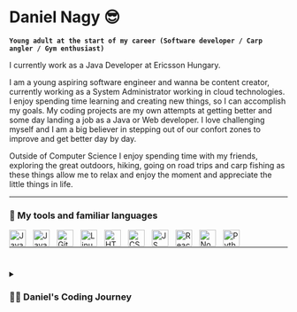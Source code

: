 # Daniel Nagy 😎

**`Young adult at the start of my career (Software developer / Carp angler / Gym enthusiast)`**

I currently work as a Java Developer at Ericsson Hungary.

I am a young aspiring software engineer and wanna be content creator, currently working as a System Administrator working in cloud technologies.
I enjoy spending time learning and creating new things, so I can accomplish my goals.
My coding projects are my own attempts at getting better and some day landing a job as a Java or Web developer.
I love challenging myself and I am a big believer in stepping out of our confort zones to improve and get better day by day.

Outside of Computer Science I enjoy spending time with my friends, exploring the great outdoors, hiking, going on road trips and carp fishing
as these things allow me to relax and enjoy the moment and appreciate the little things in life.

---

### 🧰 My tools and familiar languages

<img align="left" alt="Java" width="30px" style="padding-right:10px;" src="https://cdn.jsdelivr.net/gh/devicons/devicon/icons/java/java-original.svg"/>
<img align="left" alt="Java" width="30px" style="padding-right:10px;" src="https://cdn.jsdelivr.net/gh/devicons/devicon/icons/spring/spring-original.svg" />
<img align="left" alt="Git" width="30px" style="padding-right:10px;" src="https://cdn.jsdelivr.net/gh/devicons/devicon/icons/git/git-original.svg" />
<img align="left" alt="Linux" width="30px" style="padding-right:10px;" src="https://cdn.jsdelivr.net/gh/devicons/devicon/icons/linux/linux-original.svg" />
<img align="left" alt="HTML" width="30px" style="padding-right:10px;" src="https://cdn.jsdelivr.net/gh/devicons/devicon/icons/html5/html5-plain.svg" />
<img align="left" alt="CSS" width="30px" style="padding-right:10px;" src="https://cdn.jsdelivr.net/gh/devicons/devicon/icons/css3/css3-plain.svg" />
<img align="left" alt="JS" width="30px" style="padding-right:10px;" src="https://cdn.jsdelivr.net/gh/devicons/devicon/icons/javascript/javascript-plain.svg" />
<img align="left" alt="ReactJS" width="30px" style="padding-right:10px;" src="https://cdn.jsdelivr.net/gh/devicons/devicon/icons/react/react-original.svg" />
<img align="left" alt="NodeJS" width="30px" style="padding-right:10px;" src="https://cdn.jsdelivr.net/gh/devicons/devicon/icons/nodejs/nodejs-original.svg" />
<img align="left" alt="Python" width="30px" style="padding-right:10px;" src="https://cdn.jsdelivr.net/gh/devicons/devicon/icons/python/python-plain.svg" />
<br />

---

#

<details>
 <summary><h3>👨‍💻 Daniel's Coding Journey</h3></summary>
   I started my coding journey as a computer science student with a passion to learn everything I could about programming. My biggest motivation was to learn IOS development and become a software engineer at Apple, but that soon got overshadowed by my desire to master Java. This is the current stage as before graduation I started working as a System Administrator so I had to focus on learning all I could about the cloud. I consider this an advantage and I never stopped coding. I constantly try to improve and land my forst Software Engineering job.
